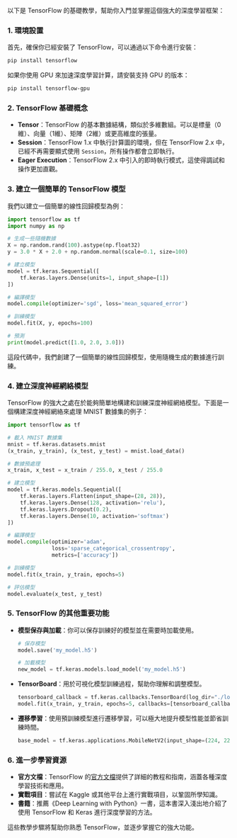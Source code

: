 <!-- ---
# layout: post
title:  tensor flow
date:   2024-09-10 11:24:29 +0800
categories: 
    - python 
    - deep learning
    - challenge
--- -->

以下是 TensorFlow 的基礎教學，幫助你入門並掌握這個強大的深度學習框架：

### 1. **環境設置**

首先，確保你已經安裝了 TensorFlow，可以通過以下命令進行安裝：

```bash
pip install tensorflow
```

如果你使用 GPU 來加速深度學習計算，請安裝支持 GPU 的版本：

```bash
pip install tensorflow-gpu
```

### 2. **TensorFlow 基礎概念**

- **Tensor**：TensorFlow 的基本數據結構，類似於多維數組。可以是標量（0維）、向量（1維）、矩陣（2維）或更高維度的張量。
- **Session**：TensorFlow 1.x 中執行計算圖的環境，但在 TensorFlow 2.x 中，已經不再需要顯式使用 `Session`，所有操作都會立即執行。
- **Eager Execution**：TensorFlow 2.x 中引入的即時執行模式，這使得調試和操作更加直觀。

### 3. **建立一個簡單的 TensorFlow 模型**
我們以建立一個簡單的線性回歸模型為例：

```python
import tensorflow as tf
import numpy as np

# 生成一些隨機數據
X = np.random.rand(100).astype(np.float32)
y = 3.0 * X + 2.0 + np.random.normal(scale=0.1, size=100)

# 建立模型
model = tf.keras.Sequential([
    tf.keras.layers.Dense(units=1, input_shape=[1])
])

# 編譯模型
model.compile(optimizer='sgd', loss='mean_squared_error')

# 訓練模型
model.fit(X, y, epochs=100)

# 預測
print(model.predict([1.0, 2.0, 3.0]))
```

這段代碼中，我們創建了一個簡單的線性回歸模型，使用隨機生成的數據進行訓練。

### 4. **建立深度神經網絡模型**
TensorFlow 的強大之處在於能夠簡單地構建和訓練深度神經網絡模型。下面是一個構建深度神經網絡來處理 MNIST 數據集的例子：

```python
import tensorflow as tf

# 載入 MNIST 數據集
mnist = tf.keras.datasets.mnist
(x_train, y_train), (x_test, y_test) = mnist.load_data()

# 數據預處理
x_train, x_test = x_train / 255.0, x_test / 255.0

# 建立模型
model = tf.keras.models.Sequential([
    tf.keras.layers.Flatten(input_shape=(28, 28)),
    tf.keras.layers.Dense(128, activation='relu'),
    tf.keras.layers.Dropout(0.2),
    tf.keras.layers.Dense(10, activation='softmax')
])

# 編譯模型
model.compile(optimizer='adam',
              loss='sparse_categorical_crossentropy',
              metrics=['accuracy'])

# 訓練模型
model.fit(x_train, y_train, epochs=5)

# 評估模型
model.evaluate(x_test, y_test)
```

### 5. **TensorFlow 的其他重要功能**
- **模型保存與加載**：你可以保存訓練好的模型並在需要時加載使用。

    ```python
    # 保存模型
    model.save('my_model.h5')

    # 加載模型
    new_model = tf.keras.models.load_model('my_model.h5')
    ```

- **TensorBoard**：用於可視化模型訓練過程，幫助你理解和調整模型。

    ```python
    tensorboard_callback = tf.keras.callbacks.TensorBoard(log_dir="./logs")
    model.fit(x_train, y_train, epochs=5, callbacks=[tensorboard_callback])
    ```

- **遷移學習**：使用預訓練模型進行遷移學習，可以極大地提升模型性能並節省訓練時間。

    ```python
    base_model = tf.keras.applications.MobileNetV2(input_shape=(224, 224, 3),include_top=False,weights='imagenet')
    ```

### 6. **進一步學習資源**
- **官方文檔**：TensorFlow 的[官方文檔](https://www.tensorflow.org/tutorials)提供了詳細的教程和指南，涵蓋各種深度學習技術和應用。
- **實戰項目**：嘗試在 Kaggle 或其他平台上進行實戰項目，以鞏固所學知識。
- **書籍**：推薦《Deep Learning with Python》一書，這本書深入淺出地介紹了使用 TensorFlow 和 Keras 進行深度學習的方法。

這些教學步驟將幫助你熟悉 TensorFlow，並逐步掌握它的強大功能。